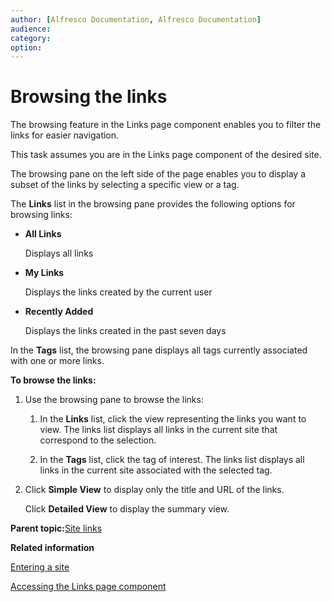 ```yaml
---
author: [Alfresco Documentation, Alfresco Documentation]
audience: 
category: 
option: 
---
```


# Browsing the links

The browsing feature in the Links page component enables you to filter the links for easier navigation.

This task assumes you are in the Links page component of the desired site.

The browsing pane on the left side of the page enables you to display a subset of the links by selecting a specific view or a tag.

The **Links** list in the browsing pane provides the following options for browsing links:

-   **All Links**

    Displays all links

-   **My Links**

    Displays the links created by the current user

-   **Recently Added**

    Displays the links created in the past seven days


In the **Tags** list, the browsing pane displays all tags currently associated with one or more links.

**To browse the links:**

1.  Use the browsing pane to browse the links:

    1.  In the **Links** list, click the view representing the links you want to view. The links list displays all links in the current site that correspond to the selection.

    2.  In the **Tags** list, click the tag of interest. The links list displays all links in the current site associated with the selected tag.

2.  Click **Simple View** to display only the title and URL of the links.

    Click **Detailed View** to display the summary view.


**Parent topic:**[Site links](../concepts/links-intro.md)

**Related information**  


[Entering a site](dashboard-site-enter.md)

[Accessing the Links page component](links-page-access.md)

